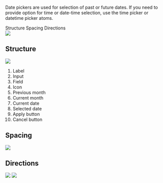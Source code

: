 <Row >
    <Column cols={8}>
    <p>Date pickers are used for selection of past or future dates. If you need to provide option for time or date-time selection, use the time picker or datetime picker atoms.</p>
    </Column> 
</Row>

<div>
    <AnchorLink to="structure" offset={210}>
        Structure
    </AnchorLink>
    <AnchorLink to="spacing" offset={210}>
        Spacing
    </AnchorLink>
        <AnchorLink to="directions" offset={210}>
        Directions
    </AnchorLink>
</div>

<Row >
    <Column cols={6}>
        <img src="../_img/date-input--1.png" />
    </Column> 
</Row>

<Anchor idToScrollTo="structure"><h2>Structure</h2></Anchor>
<Row >
    <Column cols={6}>
        <img src="../_img/date-input--2.png" />
    </Column> 
    <Column cols={6} className="pt-4">
        <ol>
        <li>Label</li>
        <li>Input</li>
        <li>Field</li>
        <li>Icon</li>
        <li>Previous month</li>
        <li>Current month</li>
        <li>Current date</li>
        <li>Selected date</li>
        <li>Apply button</li>
        <li>Cancel button</li>
        </ol>
    </Column> 
</Row>

<Anchor idToScrollTo="spacing"><h2>Spacing</h2></Anchor>
<Row >
    <Column cols={6}>
        <img src="../_img/date-input--3.png" />
    </Column> 
</Row>


<Anchor idToScrollTo="directions"><h2>Directions</h2></Anchor>
<Row >
    <Column cols={6}>
        <img src="../_img/date-input--4.png" />
    </Column> 
    <Column cols={6}>
        <img src="../_img/date-input--5.png" />
    </Column> 
</Row>